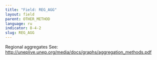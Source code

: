 ```yaml
---
title: "Field: REG_AGG"
layout: field
parent: OTHER_METHOD
language: ru
indicator: 8-4-2
slug: REG_AGG
---
```

Regional aggregates
See: http://uneplive.unep.org/media/docs/graphs/aggregation_methods.pdf